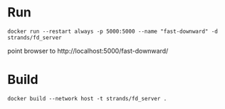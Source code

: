 # Run
`docker run --restart always -p 5000:5000 --name "fast-downward" -d  strands/fd_server`

point browser to http://localhost:5000/fast-downward/

# Build
`docker build --network host -t strands/fd_server .`
